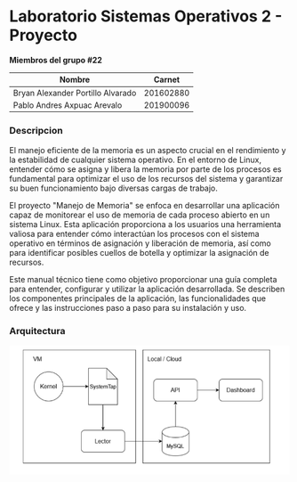 # Laboratorio Sistemas Operativos 2 - Proyecto 

**Miembros del grupo #22**

| Nombre                            | Carnet    |
| --------------------------------- | --------- |
| Bryan Alexander Portillo Alvarado | 201602880 |
| Pablo Andres Axpuac Arevalo       | 201900096 |

### Descripcion

El manejo eficiente de la memoria es un aspecto crucial en el rendimiento y la estabilidad de cualquier sistema operativo. En el entorno de Linux, entender cómo se asigna y libera la memoria por parte de los procesos es fundamental para optimizar el uso de los recursos del sistema y garantizar su buen funcionamiento bajo diversas cargas de trabajo.

El proyecto "Manejo de Memoria" se enfoca en desarrollar una aplicación capaz de monitorear el uso de memoria de cada proceso abierto en un sistema Linux. Esta aplicación proporciona a los usuarios una herramienta valiosa para entender cómo interactúan los procesos con el sistema operativo en términos de asignación y liberación de memoria, así como para identificar posibles cuellos de botella y optimizar la asignación de recursos.

Este manual técnico tiene como objetivo proporcionar una guía completa para entender, configurar y utilizar la aplicación desarrollada. Se describen los componentes principales de la aplicación, las funcionalidades que ofrece y las instrucciones paso a paso para su instalación y uso.


### Arquitectura
![alt text](assets/image.png)